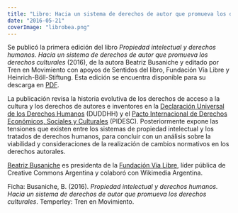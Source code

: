 ```yaml
---
title: "Libro: Hacia un sistema de derechos de autor que promueva los derechos culturales"
date: "2016-05-21"
coverImage: "librobea.png"
---
```


Se publicó la primera edición del libro _Propiedad intelectual y derechos humanos. Hacia un sistema de derechos de autor que promueva los derechos culturales_ (2016), de la autora Beatriz Busaniche y editado por Tren en Movimiento con apoyos de Sentidos del libro, Fundación Vía Libre y Heinrich-Böll-Stiftung. Esta edición se encuentra disponible para su descarga en [PDF](http://www.vialibre.org.ar/wp-content/uploads/2016/04/piydh_busaniche.pdf).

La publicación revisa la historia evolutiva de los derechos de acceso a la cultura y los derechos de autores e inventores en la [Declaración Universal de los Derechos Humanos](http://www.un.org/es/documents/udhr/) (DUDDHH) y el [Pacto Internacional de Derechos Económicos, Sociales y Culturales](http://www.ohchr.org/SP/ProfessionalInterest/Pages/CESCR.aspx) (PIDESC). Posteriormente expone las tensiones que existen entre los sistemas de propiedad intelectual y los tratados de derechos humanos, para concluir con un análisis sobre la viabilidad y consideraciones de la realización de cambios normativos en los derechos autorales.

[Beatriz Busaniche](https://twitter.com/beabusaniche) es presidenta de la [Fundación Vía Libre](vialibre.org.ar), líder pública de Creative Commons Argentina y colaboró con Wikimedia Argentina.

Ficha: Busaniche, B. (2016). _Propiedad intelectual y derechos humanos. Hacia un sistema de derechos de autor que promueva los derechos culturales_. Temperley: Tren en Movimiento.
